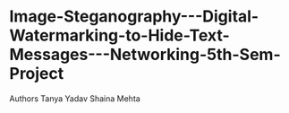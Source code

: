 # Image-Steganography---Digital-Watermarking-to-Hide-Text-Messages---Networking-5th-Sem-Project
Authors
Tanya Yadav
Shaina Mehta
